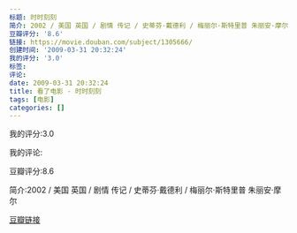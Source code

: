 ```yaml
---
标题: 时时刻刻
简介: 2002 / 美国 英国 / 剧情 传记 / 史蒂芬·戴德利 / 梅丽尔·斯特里普 朱丽安·摩尔
豆瓣评分: '8.6'
链接: https://movie.douban.com/subject/1305666/
创建时间: '2009-03-31 20:32:24'
我的评分: '3.0'
标签:
评论:
date: 2009-03-31 20:32:24
title: 看了电影 - 时时刻刻
tags: [电影]
categories: []
---
```


我的评分:3.0

我的评论:

豆瓣评分:8.6

简介:2002 / 美国 英国 / 剧情 传记 / 史蒂芬·戴德利 / 梅丽尔·斯特里普 朱丽安·摩尔

[豆瓣链接](https://movie.douban.com/subject/1305666/)

